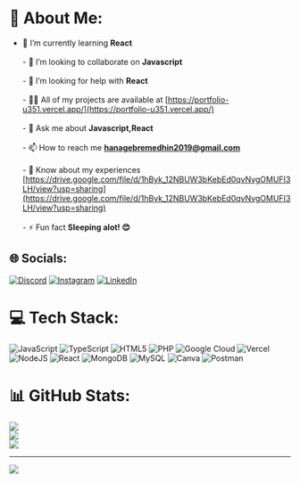 # 💫 About Me:
- 🌱 I’m currently learning **React**<br><br>- 👯 I’m looking to collaborate on **Javascript**<br><br>- 🤝 I’m looking for help with **React**<br><br>- 👨‍💻 All of my projects are available at [https://portfolio-u351.vercel.app/](https://portfolio-u351.vercel.app/)<br><br>- 💬 Ask me about **Javascript,React**<br><br>- 📫 How to reach me **hanagebremedhin2019@gmail.com**<br><br>- 📄 Know about my experiences [https://drive.google.com/file/d/1hByk_12NBUW3bKebEd0qvNvgOMUFI3LH/view?usp=sharing](https://drive.google.com/file/d/1hByk_12NBUW3bKebEd0qvNvgOMUFI3LH/view?usp=sharing)<br><br>- ⚡ Fun fact **Sleeping alot! 😊**


## 🌐 Socials:
[![Discord](https://img.shields.io/badge/Discord-%237289DA.svg?logo=discord&logoColor=white)](https://discord.gg/https://discord.gg/hanicho_51791) [![Instagram](https://img.shields.io/badge/Instagram-%23E4405F.svg?logo=Instagram&logoColor=white)](https://instagram.com/https://instagram.com/hanichogebre) [![LinkedIn](https://img.shields.io/badge/LinkedIn-%230077B5.svg?logo=linkedin&logoColor=white)](https://linkedin.com/in/https://linkedin.com/in/hana-gebremedhin) 

# 💻 Tech Stack:
![JavaScript](https://img.shields.io/badge/javascript-%23323330.svg?style=for-the-badge&logo=javascript&logoColor=%23F7DF1E) ![TypeScript](https://img.shields.io/badge/typescript-%23007ACC.svg?style=for-the-badge&logo=typescript&logoColor=white) ![HTML5](https://img.shields.io/badge/html5-%23E34F26.svg?style=for-the-badge&logo=html5&logoColor=white) ![PHP](https://img.shields.io/badge/php-%23777BB4.svg?style=for-the-badge&logo=php&logoColor=white) ![Google Cloud](https://img.shields.io/badge/GoogleCloud-%234285F4.svg?style=for-the-badge&logo=google-cloud&logoColor=white) ![Vercel](https://img.shields.io/badge/vercel-%23000000.svg?style=for-the-badge&logo=vercel&logoColor=white) ![NodeJS](https://img.shields.io/badge/node.js-6DA55F?style=for-the-badge&logo=node.js&logoColor=white) ![React](https://img.shields.io/badge/react-%2320232a.svg?style=for-the-badge&logo=react&logoColor=%2361DAFB) ![MongoDB](https://img.shields.io/badge/MongoDB-%234ea94b.svg?style=for-the-badge&logo=mongodb&logoColor=white) ![MySQL](https://img.shields.io/badge/mysql-4479A1.svg?style=for-the-badge&logo=mysql&logoColor=white) ![Canva](https://img.shields.io/badge/Canva-%2300C4CC.svg?style=for-the-badge&logo=Canva&logoColor=white) ![Postman](https://img.shields.io/badge/Postman-FF6C37?style=for-the-badge&logo=postman&logoColor=white)
# 📊 GitHub Stats:
![](https://github-readme-stats.vercel.app/api?username=Hanicho0346&theme=dark&hide_border=false&include_all_commits=false&count_private=false)<br/>
![](https://nirzak-streak-stats.vercel.app/?user=Hanicho0346&theme=dark&hide_border=false)<br/>
![](https://github-readme-stats.vercel.app/api/top-langs/?username=Hanicho0346&theme=dark&hide_border=false&include_all_commits=false&count_private=false&layout=compact)

---
[![](https://visitcount.itsvg.in/api?id=Hanicho0346&icon=0&color=0)](https://visitcount.itsvg.in)

<!-- Proudly created with GPRM ( https://gprm.itsvg.in ) -->
